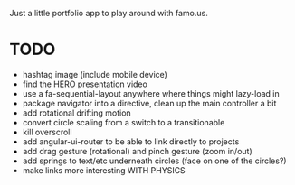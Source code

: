 Just a little portfolio app to play around with famo.us.

TODO
===


* hashtag image (include mobile device)
* find the HERO presentation video
* use a fa-sequential-layout anywhere where things might lazy-load in
* package navigator into a directive, clean up the main controller a bit
* add rotational drifting motion
* convert circle scaling from a switch to a transitionable
* kill overscroll
* add angular-ui-router to be able to link directly to projects
* add drag gesture (rotational) and pinch gesture (zoom in/out)
* add springs to text/etc underneath circles (face on one of the circles?)
* make links more interesting WITH PHYSICS